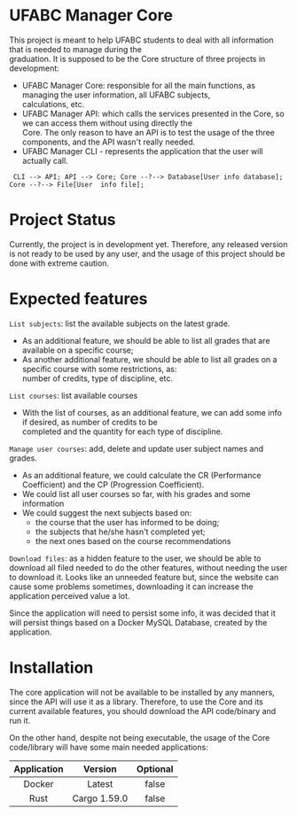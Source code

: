 # UFABC Manager Core

This project is meant to help UFABC students to deal with all information that is needed to manage during the    
graduation. It is supposed to be the Core structure of three projects in development:

- UFABC Manager Core: responsible for all the main functions, as managing the user information, all UFABC subjects,    
  calculations, etc.
- UFABC Manager API: which calls the services presented in the Core, so we can access them without using directly
  the    
  Core. The only reason to have an API is to test the usage of the three components, and the API wasn't really needed.
- UFABC Manager CLI - represents the application that the user will actually call.

```mermaid graph LR;    
 CLI --> API; API --> Core; Core --?--> Database[User info database]; Core --?--> File[User  info file];  
 ```   

# Project Status

Currently, the project is in development yet. Therefore, any released version is not ready to be used by any user, and
the usage of this project should be done with extreme caution.

# Expected features

`List subjects`: list the available subjects on the latest grade.

- As an additional feature, we should be able to list all grades that are available on a specific course;
- As another additional feature, we should be able to list all grades on a specific course with some restrictions, as:  
  number of credits, type of discipline, etc.

`List courses`: list available courses

- With the list of courses, as an additional feature, we can add some info if desired, as number of credits to be  
  completed and the quantity for each type of discipline.

`Manage user courses`: add, delete and update user subject names and grades.

- As an additional feature, we could calculate the CR (Performance Coefficient) and the CP (Progression Coefficient).
- We could list all user courses so far, with his grades and some information
- We could suggest the next subjects based on:
    - the course that the user has informed to be doing;
    - the subjects that he/she hasn't completed yet;
    - the next ones based on the course recommendations

`Download files`: as a hidden feature to the user, we should be able to download all filed needed to do the other
features, without needing the user to download it. Looks like an unneeded feature but, since the website can cause some
problems sometimes, downloading it can increase the application perceived value a lot.

Since the application will need to persist some info, it was decided that it will persist things based on a Docker MySQL
Database, created by the application.

# Installation

The core application will not be available to be installed by any manners, since the API will use it as a library.
Therefore, to use the Core and its current available features, you should download the API code/binary and run it.

On the other hand, despite not being executable, the usage of the Core code/library will have some main needed
applications:

| Application |   Version    | Optional |
|:-----------:|:------------:|:--------:|
|   Docker    |    Latest    |  false   |
 |    Rust     | Cargo 1.59.0 |  false   |